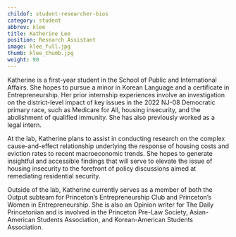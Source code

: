 ```yaml
---
childof: student-researcher-bios
category: student
abbrev: klee
title: Katherine Lee
position: Research Assistant
image: klee_full.jpg
thumb: klee_thumb.jpg
weight: 90
---
```

Katherine is a first-year student in the School of Public and International Affairs. She hopes to pursue a minor in Korean Language and a certificate in Entrepreneurship. Her prior internship experiences involve an investigation on the district-level impact of key issues in the 2022 NJ-08 Democratic primary race, such as Medicare for All, housing insecurity, and the abolishment of qualified immunity. She has also previously worked as a legal intern.

At the lab, Katherine plans to assist in conducting research on the complex cause-and-effect relationship underlying the response of housing costs and eviction rates to recent macroeconomic trends. She hopes to generate insightful and accessible findings that will serve to elevate the issue of housing insecurity to the forefront of policy discussions aimed at remediating residential security.

Outside of the lab, Katherine currently serves as a member of both the Output subteam for Princeton’s Entrepreneurship Club and Princeton’s Women in Entrepreneurship. She is also an Opinion writer for The Daily Princetonian and is  involved in the Princeton Pre-Law Society, Asian-American Students Association, and Korean-American Students Association.